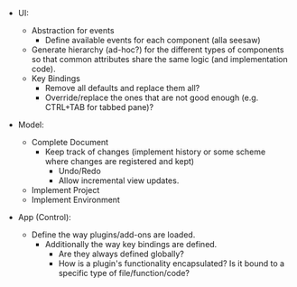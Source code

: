 - UI:
  - Abstraction for events
    - Define available events for each component (alla seesaw)
  - Generate hierarchy (ad-hoc?) for the different types of components so that common attributes share the same logic (and implementation code).
  - Key Bindings
    - Remove all defaults and replace them all?
    - Override/replace the ones that are not good enough (e.g. CTRL+TAB for tabbed pane)?

- Model:
  - Complete Document
    - Keep track of changes (implement history or some scheme where changes are registered and kept)
      - Undo/Redo
      - Allow incremental view updates.
  - Implement Project
  - Implement Environment

- App (Control):
  - Define the way plugins/add-ons are loaded.
    - Additionally the way key bindings are defined.
      - Are they always defined globally?
      - How is a plugin's functionality encapsulated? Is it bound to a specific type of file/function/code?
    
